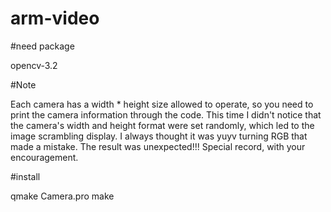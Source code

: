 # arm-video

#need package
  
opencv-3.2
  
#Note

Each camera has a width * height size allowed to operate, so you need to print the camera information through the code. This time I didn't notice that the camera's width and height format were set randomly, which led to the image scrambling display. I always thought it was yuyv turning RGB that made a mistake. The result was unexpected!!! Special record, with your encouragement.

#install

  qmake Camera.pro
  make
